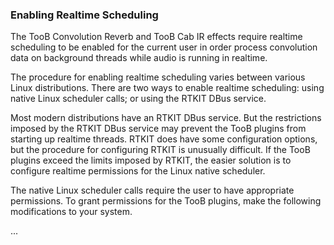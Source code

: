 ### Enabling Realtime Scheduling

The TooB Convolution Reverb and TooB Cab IR effects require realtime scheduling to be enabled for the current user 
in order process convolution data on background threads while audio is running in realtime.

The procedure for enabling realtime scheduling varies between various Linux distributions. There are two ways to enable realtime scheduling: 
using native Linux scheduler calls; or using the RTKIT DBus service.  

Most modern distributions have an RTKIT DBus service. But the restrictions imposed by the RTKIT DBus service may prevent the TooB plugins from
starting up realtime threads. RTKIT does have some configuration options, but the procedure for configuring RTKIT is unusually difficult. If 
the TooB plugins exceed the limits imposed by RTKIT, the easier solution is to configure realtime permissions for the Linux native scheduler.

The native Linux scheduler calls require the user to have appropriate permissions. To grant permissions for the TooB plugins, make the following
modifications to your system. 

...

